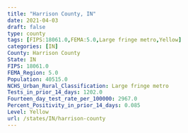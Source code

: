 ```yaml
---
title: "Harrison County, IN"
date: 2021-04-03
draft: false
type: county
tags: [FIPS:18061.0,FEMA:5.0,Large fringe metro,Yellow]
categories: [IN]
County: Harrison County
State: IN
FIPS: 18061.0
FEMA_Region: 5.0
Population: 40515.0
NCHS_Urban_Rural_Classification: Large fringe metro
Tests_in_prior_14_days: 1202.0
Fourteen_day_test_rate_per_100000: 2967.0
Percent_Positivity_in_prior_14_days: 0.085
Level: Yellow
url: /states/IN/harrison-county
---
```




